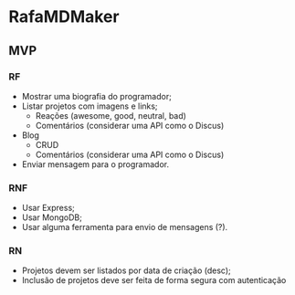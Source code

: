# RafaMDMaker

## MVP

### RF

* Mostrar uma biografia do programador;
* Listar projetos com imagens e links;
  * Reações (awesome, good, neutral, bad)
  * Comentários (considerar uma API como o Discus)
* Blog
  * CRUD
  * Comentários (considerar uma API como o Discus)
* Enviar mensagem para o programador.

### RNF

* Usar Express;
* Usar MongoDB;
* Usar alguma ferramenta para envio de mensagens (?).

### RN

* Projetos devem ser listados por data de criação (desc);
* Inclusão de projetos deve ser feita de forma segura com autenticação